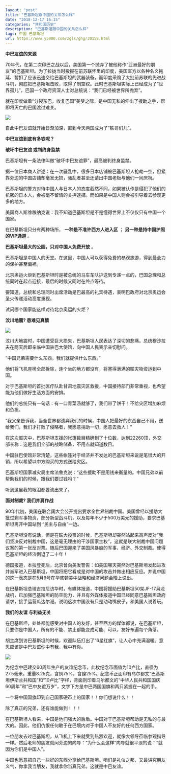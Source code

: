 ```yaml
---
layout: "post"
title: "巴基斯坦跟中国的关系怎么样"
date: "2018-12-17 16:15"
categories: "共和国历史"
description: "巴基斯坦跟中国的关系怎么样"
tags: 中国 巴基斯坦
url: https://www.y5000.com/zgls/ghg/30158.html
---
```






**中巴友谊的来源**

70年代，在第二次印巴之战以后，美国第一个抛弃了被他称作“亚洲最好的朋友”的巴基斯坦。为了拉拢当时投报在前苏联怀里的印度，美国军方以各种名义拖延、暂扣了应该迅速交给巴基斯坦的武器装备，而印度采购了大批前苏联的先进战斗机，彻底把巴基斯坦击败，取得了制空权。此时巴基斯坦实际上已经成为了“世界孤儿”，巴国一个政府资深人士对总统说：“我们已经被世界所抛弃”。

就在印度做着“分裂东巴，收复巴国”美梦之际，是中国无私的伸出了援助之手，帮即将灭亡的巴国渡过难关。

![](https://img.y5000.com/uploads/allimg/180511/8-1P511152951263.jpg)

自此中巴友谊就开始日渐加深，直到今天两国成为了“铁哥们儿”。

**中巴友谊到底有多铁呢？**

**破坏中巴友谊 或判终身监禁**

巴基斯坦有一条法律叫做“破坏中巴友谊罪”，最高被判终身监禁。

据一位日本商人讲述：在一次骚乱中，很多日本店铺被巴基斯坦人抢劫一空，但紧靠旁边的中国店铺却毫发无损，骚乱者甚至还请出中国老板与他们一同庆祝。

巴基斯坦的警方对待中国人与日本人的态度截然不同，如果被认作是侵犯了他们的机密的日本人，会被毫不留情的关押逮捕。而如果是中国人则会被引导着去参观更多的地方。

美国商人斯维粮纳克说：我不知道巴基斯坦是不是懂得世界上不仅仅只有中国一个国家。

在巴基斯坦只分有两种场所， **一种是不准许西方人进入区** ； **另一种是持中国护照的VIP通道** 。

**巴基斯坦最大的公园，只对中国人免费开放** 。

巴基斯坦是中国人的天堂。在这里，中国人可以获得免费的参观旅游，得到最全力的保护甚至偏袒。

北京奥运火炬到巴基斯坦时是被总统的马车车队护送到专递一点的，巴国总理和总统同时在起点迎接，最后的时候又同时在终点等待。

要知道，总统和总理同时出席活动是巴最高的礼宾待遇，表明巴政府对北京奥运会圣火传递活动高度重视。

试问哪个国家能这样对待北京奥运的火炬？

**汶川地震? 患难见真情**

![](https://img.y5000.com/uploads/allimg/180511/8-1P511153130N5.jpg)

汶川大地震时，中国遭受巨大损失，巴基斯坦人民表达了深切的悲痛。总统穆沙拉夫在两天后即亲临中国驻巴大使馆，向中国人民表示亲切慰问。

“中国兄弟需要什么东西，我们就提供什么东西。”

他们将飞机座椅全部拆除，连个坐的地方都没有，将塞得满满的赈灾物资运到中国。

对于巴基斯坦的首批医疗队赴甘肃地震灾区救援，中国接待部门非常重视，也希望能为他们做好生活方面的安排。

他们的总统只有一句话：有一口青菜汤就够了，我们带了饼干！不给灾区增加麻烦和负担。

“我父亲告诉我，当全世界都遗弃我们的时候，中国人把最好的东西自己不用，送给我们，我们才打败了侵略者，我愿意捐助一切，愿意去救人！”

在这次赈灾中，巴基斯坦支援的帐篷数目精确到了十位数，达到22260顶，外交部长称：这是我们全部的战略储备，不用点就知道数目。

中国驻巴使馆非常清楚，这些帐篷对于经济并不发达的巴基斯坦来说是笔很大的开销，所以希望以中方购买的方式送给灾区。

巴基斯坦国家减灾局主席法鲁克说：“这些援助不是用钱来衡量的。中国兄弟以前帮助我们的时候，跟我们要过钱吗？”

听到这里我的眼泪都要流出来了。

**面对制裁? 我们并肩作战**

90年代初，美国在联合国大会公开提出要求全世界制裁中国。美国曾经以援助大批过剩军事物资，部分新型战斗机，以及每年不少于500万美元的援助，要求巴基斯坦离开中国站到
“民主与自由”一边。

巴基斯坦没有说话，但是在联大投票的时候，巴基斯坦却突然站起来高声反对“我们坚决反对制裁中国，这是毫无理由的干涉国家主权”，这就是联大制裁中国问题议案的第一张反对票。随后巴国迎来了美国风暴般的军事、经济、外交制裁。使得巴基斯坦的经济倒退了二十年！

德国报道，本拉登死后，北京曾向美发警告：如美国哪天突然对巴基斯坦发起进攻并派军进入巴基斯坦，中国将把它看成是对中国的攻击并做出相应反应。并说中国的这一表态是在5月9号在华盛顿美中战略和经济问题会晤上说出。

在巴基斯坦总理吉拉尼访华时，有媒体报道，中国将援助巴基斯坦50架JF-17枭龙战机，已加强巴基斯坦的防空能力，并且有外媒体报道中国已经同意巴基斯坦政府请求，接手运营瓜达尔港。说明这次中国没有只是动动嘴皮子，和美国人说着玩。

**我们的友谊 与利益无关**

在巴基斯坦，处处都能感受对中国人的友好，甚至西方的媒体都说，在巴基斯坦，只要你是中国人，所有的不能、禁止都能变成可能、可以，友好布遍每个角落。

胡主席到访巴基斯坦的时候，欢迎队伍打出了“6星红旗”，让人心中充满温暖。意思应该是中巴友谊你中有我，我中有你。

![](https://img.y5000.com/uploads/allimg/180511/8-1P511153200318.jpg)

为纪念中巴建交60周年生产的友谊纪念币，此枚纪念币面值为10卢比，直径为27.5毫米，重量8.25克，含铜75%，含镍25%。纪念币正面印有乌尔都文“巴基斯坦伊斯兰共和国”和“10卢比”字样，背面则印着乌尔都文的“中华人民共和国国庆60周年”和“巴中友谊万岁”，文字下方是中巴两国国旗和两只紧握在一起的手。

一个将中国国旗印到自己国家硬币上的国家！！你们想说什么！！

除了真正的兄弟，还有谁能做到！！！

在巴基斯坦人看来，中国是他们强大的后盾。中国对于巴基斯坦帮助是无私的与最大的。因此，他们仇恨任何敢于在巴境内对于中国人不友好的任何西方国家。

一位朋友去过巴基斯坦，从飞机上下来就受到热烈欢迎，就像大领导莅临参观指导一样。然后老师的朋友就问旁边的向导：“为什么会这样”向导就很平淡的说：“就因为你们是中国人”。

中国也愿意把自己一些好的东西分享给巴基斯坦。咱们是礼仪之邦，又最讲究朋友义气，你拿我当朋友，我就拿你当真兄弟。这就是中巴友谊。
